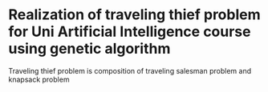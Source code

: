# Realization of traveling thief problem for Uni Artificial Intelligence course using genetic algorithm
Traveling thief problem is composition of traveling salesman problem and knapsack problem

